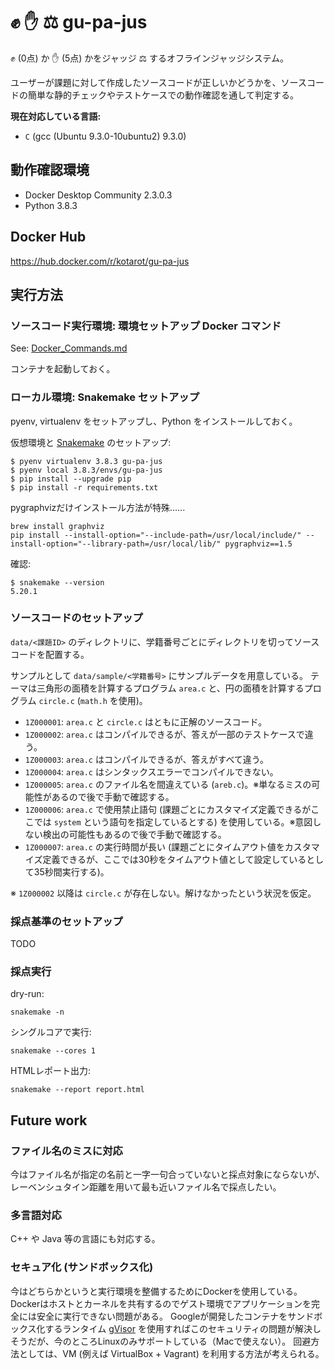 # :fist: :hand: :balance_scale: gu-pa-jus

:fist: (0点) か :hand: (5点) かをジャッジ :balance_scale: するオフラインジャッジシステム。

ユーザーが課題に対して作成したソースコードが正しいかどうかを、ソースコードの簡単な静的チェックやテストケースでの動作確認を通して判定する。

**現在対応している言語:**

- `C` (gcc (Ubuntu 9.3.0-10ubuntu2) 9.3.0)


## 動作確認環境

- Docker Desktop Community 2.3.0.3
- Python 3.8.3


## Docker Hub

https://hub.docker.com/r/kotarot/gu-pa-jus


## 実行方法

### ソースコード実行環境: 環境セットアップ Docker コマンド

See: [Docker_Commands.md](/Docker_Commands.md)

コンテナを起動しておく。

### ローカル環境: Snakemake セットアップ

pyenv, virtualenv をセットアップし、Python をインストールしておく。

仮想環境と [Snakemake](https://github.com/snakemake/snakemake) のセットアップ:
```
$ pyenv virtualenv 3.8.3 gu-pa-jus
$ pyenv local 3.8.3/envs/gu-pa-jus
$ pip install --upgrade pip
$ pip install -r requirements.txt
```

pygraphvizだけインストール方法が特殊......
```
brew install graphviz
pip install --install-option="--include-path=/usr/local/include/" --install-option="--library-path=/usr/local/lib/" pygraphviz==1.5
```

確認:
```
$ snakemake --version
5.20.1
```

### ソースコードのセットアップ

`data/<課題ID>` のディレクトリに、学籍番号ごとにディレクトリを切ってソースコードを配置する。

サンプルとして `data/sample/<学籍番号>` にサンプルデータを用意している。
テーマは三角形の面積を計算するプログラム `area.c` と、円の面積を計算するプログラム `circle.c` (`math.h` を使用)。

- `1Z000001`: `area.c` と `circle.c` はともに正解のソースコード。
- `1Z000002`: `area.c` はコンパイルできるが、答えが一部のテストケースで違う。
- `1Z000003`: `area.c` はコンパイルできるが、答えがすべて違う。
- `1Z000004`: `area.c` はシンタックスエラーでコンパイルできない。
- `1Z000005`: `area.c` のファイル名を間違えている (`areb.c`)。※単なるミスの可能性があるので後で手動で確認する。
- `1Z000006`: `area.c` で使用禁止語句 (課題ごとにカスタマイズ定義できるがここでは `system` という語句を指定しているとする) を使用している。※意図しない検出の可能性もあるので後で手動で確認する。
- `1Z000007`: `area.c` の実行時間が長い (課題ごとにタイムアウト値をカスタマイズ定義できるが、ここでは30秒をタイムアウト値として設定しているとして35秒間実行する)。

※ `1Z000002` 以降は `circle.c` が存在しない。解けなかったという状況を仮定。

### 採点基準のセットアップ

TODO

### 採点実行

dry-run:
```
snakemake -n
```

シングルコアで実行:
```
snakemake --cores 1
```

HTMLレポート出力:
```
snakemake --report report.html
```


## Future work

### ファイル名のミスに対応

今はファイル名が指定の名前と一字一句合っていないと採点対象にならないが、レーベンシュタイン距離を用いて最も近いファイル名で採点したい。

### 多言語対応

C++ や Java 等の言語にも対応する。

### セキュア化 (サンドボックス化)

今はどちらかというと実行環境を整備するためにDockerを使用している。Dockerはホストとカーネルを共有するのでゲスト環境でアプリケーションを完全には安全に実行できない問題がある。
Googleが開発したコンテナをサンドボックス化するランタイム [gVisor](https://github.com/google/gvisor) を使用すればこのセキュリティの問題が解決しそうだが、今のところLinuxのみサポートしている（Macで使えない）。
回避方法としては、VM (例えば VirtualBox + Vagrant) を利用する方法が考えられる。
